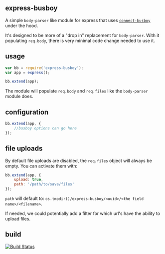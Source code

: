 express-busboy
--------------

A simple `body-parser` like module for express that 
uses [`connect-busboy`](https://github.com/mscdex/connect-busboy) under the hood.

It's designed to be more of a "drop in" replacement for `body-parser`.
With it populating `req.body`, there is very minimal code change needed to use it.

usage
-----

```js
var bb = require('express-busboy');
var app = express();

bb.extend(app);
```

The module will populate `req.body` and `req.files` like the `body-parser` module does.

configuration
-------------

```js
bb.extend(app, {
    //busboy options can go here
});
```

file uploads
------------

By default file uploads are disabled, the `req.files` object will always be empty. You can activate them with:

```js
bb.extend(app, {
    upload: true,
    path: '/path/to/save/files'
});
```

`path` will default to: `os.tmpdir()/express-busboy/<uuid>/<the field name>/<filename>`.

If needed, we could potentially add a filter for which url's have the ability to upload files.

build
-----

[![Build Status](https://travis-ci.org/yahoo/express-busboy.svg?branch=master)](https://travis-ci.org/yahoo/express-busboy)
